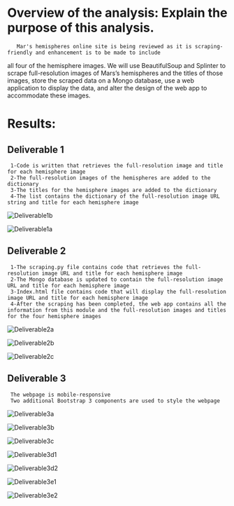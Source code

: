 # Overview of the analysis: Explain the purpose of this analysis.
       Mar's hemispheres online site is being reviewed as it is scraping-friendly and enhancement is to be made to include 
all four of the hemisphere images. We will use BeautifulSoup and Splinter to scrape full-resolution images of Mars’s hemispheres and the titles of those images, store the scraped data on a Mongo database, use a web application to display the data, and alter the design of the web app to accommodate these images.

# Results: 

  ## Deliverable 1
     1-Code is written that retrieves the full-resolution image and title for each hemisphere image 
     2-The full-resolution images of the hemispheres are added to the dictionary
     3-The titles for the hemisphere images are added to the dictionary
     4-The list contains the dictionary of the full-resolution image URL string and title for each hemisphere image

 ![Deliverable1b](Images/Deliverable1b.PNG)   
 
 ![Deliverable1a](Images/Deliverable1a.PNG)
 
     
  ## Deliverable 2
     1-The scraping.py file contains code that retrieves the full-resolution image URL and title for each hemisphere image
     2-The Mongo database is updated to contain the full-resolution image URL and title for each hemisphere image  
     3-Index.html file contains code that will display the full-resolution image URL and title for each hemisphere image  
     4-After the scraping has been completed, the web app contains all the information from this module and the full-resolution images and titles for the four hemisphere images 

 ![Deliverable2a](Images/Deliverable2a.PNG)
 
 ![Deliverable2b](Images/Deliverable2b.PNG)
 
 ![Deliverable2c](Images/Deliverable2c.PNG)

  ## Deliverable 3

     The webpage is mobile-responsive
     Two additional Bootstrap 3 components are used to style the webpage

 ![Deliverable3a](Images/Deliverable3a.PNG)
   
 ![Deliverable3b](Images/Deliverable3b.PNG)
 
 ![Deliverable3c](Images/Deliverable3c.PNG)
 
 ![Deliverable3d1](Images/Deliverable3d1.PNG)
 
 ![Deliverable3d2](Images/Deliverable3d2.PNG)
 
 ![Deliverable3e1](Images/Deliverable3e1.PNG)
 
 ![Deliverable3e2](Images/Deliverable3e2.PNG)
 
